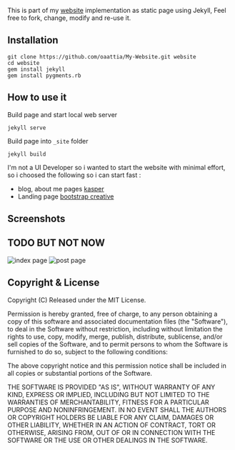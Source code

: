 This is part of my [website](https://oaattia.com) implementation as static page using Jekyll, 
Feel free to fork, change, modify and re-use it.

## Installation

    git clone https://github.com/oaattia/My-Website.git website
    cd website
    gem install jekyll
    gem install pygments.rb

## How to use it

Build page and start local web server

    jekyll serve

Build page into `_site` folder

    jekyll build


I'm not a UI Developer so i wanted to start the website with minimal effort, so i choosed the following so i can start fast : 
* blog, about me pages  [kasper](https://github.com/rosario/kasper) 
* Landing page [bootstrap creative](https://startbootstrap.com/template-overviews/creative/) 

## Screenshots
## TODO BUT NOT NOW 
![index page](https://raw.github.com/rosario/kasper/master/assets/images/kasper-theme-index.png)
![post page](https://raw.github.com/rosario/kasper/master/assets/images/kasper-theme-post.png)


## Copyright & License

Copyright (C) Released under the MIT License.

Permission is hereby granted, free of charge, to any person obtaining a copy of this software and associated documentation files (the "Software"), to deal in the Software without restriction, including without limitation the rights to use, copy, modify, merge, publish, distribute, sublicense, and/or sell copies of the Software, and to permit persons to whom the Software is furnished to do so, subject to the following conditions:

The above copyright notice and this permission notice shall be included in all copies or substantial portions of the Software.

THE SOFTWARE IS PROVIDED "AS IS", WITHOUT WARRANTY OF ANY KIND, EXPRESS OR IMPLIED, INCLUDING BUT NOT LIMITED TO THE WARRANTIES OF MERCHANTABILITY, FITNESS FOR A PARTICULAR PURPOSE AND
NONINFRINGEMENT. IN NO EVENT SHALL THE AUTHORS OR COPYRIGHT HOLDERS BE LIABLE FOR ANY CLAIM, DAMAGES OR OTHER LIABILITY, WHETHER IN AN ACTION OF CONTRACT, TORT OR OTHERWISE, ARISING FROM, OUT OF OR IN CONNECTION WITH THE SOFTWARE OR THE USE OR OTHER DEALINGS IN THE SOFTWARE.
